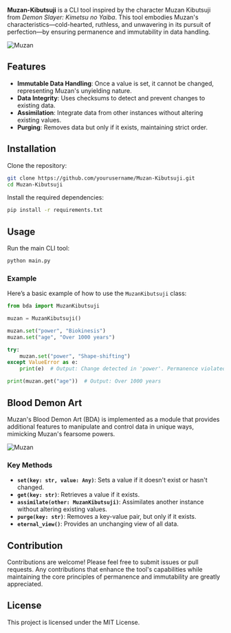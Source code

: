 **Muzan-Kibutsuji** is a CLI tool inspired by the character Muzan Kibutsuji from *Demon Slayer: Kimetsu no Yaiba*. This tool embodies Muzan's characteristics—cold-hearted, ruthless, and unwavering in its pursuit of perfection—by ensuring permanence and immutability in data handling.

![Muzan](https://github.com/likhositories/Muzan-Kibutsuji/blob/main/images/Muzan_slaughters_dozens_of_soldiers.gif?raw=true)

## Features

- **Immutable Data Handling**: Once a value is set, it cannot be changed, representing Muzan's unyielding nature.
- **Data Integrity**: Uses checksums to detect and prevent changes to existing data.
- **Assimilation**: Integrate data from other instances without altering existing values.
- **Purging**: Removes data but only if it exists, maintaining strict order.

## Installation

Clone the repository:

```bash
git clone https://github.com/yourusername/Muzan-Kibutsuji.git
cd Muzan-Kibutsuji
```

Install the required dependencies:

```bash
pip install -r requirements.txt
```

## Usage

Run the main CLI tool:

```bash
python main.py
```

### Example

Here’s a basic example of how to use the `MuzanKibutsuji` class:

```python
from bda import MuzanKibutsuji

muzan = MuzanKibutsuji()

muzan.set("power", "Biokinesis")
muzan.set("age", "Over 1000 years")

try:
    muzan.set("power", "Shape-shifting")
except ValueError as e:
    print(e)  # Output: Change detected in 'power'. Permanence violated.

print(muzan.get("age"))  # Output: Over 1000 years
```

## Blood Demon Art

Muzan's Blood Demon Art (BDA) is implemented as a module that provides additional features to manipulate and control data in unique ways, mimicking Muzan's fearsome powers.

![Muzan](https://64.media.tumblr.com/ba6be1a0349e981ee63a2d14b0092c13/9ccc4b7bd50e0fa5-c6/s540x810/6fbfa81cc92fd9f584789944a4a734903c5eca8b.gif)

### Key Methods

- **`set(key: str, value: Any)`**: Sets a value if it doesn't exist or hasn't changed.
- **`get(key: str)`**: Retrieves a value if it exists.
- **`assimilate(other: MuzanKibutsuji)`**: Assimilates another instance without altering existing values.
- **`purge(key: str)`**: Removes a key-value pair, but only if it exists.
- **`eternal_view()`**: Provides an unchanging view of all data.

## Contribution

Contributions are welcome! Please feel free to submit issues or pull requests. Any contributions that enhance the tool's capabilities while maintaining the core principles of permanence and immutability are greatly appreciated.

## License

This project is licensed under the MIT License.
